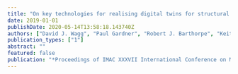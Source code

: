 ```yaml
---
title: "On key technologies for realising digital twins for structural dynamics applications"
date: 2019-01-01
publishDate: 2020-05-14T13:58:18.143740Z
authors: ["David J. Wagg", "Paul Gardner", "Robert J. Barthorpe", "Keith Worden"]
publication_types: ["1"]
abstract: ""
featured: false
publication: "*Proceedings of IMAC XXXVII International Conference on Modal Analysis*"
---
```


